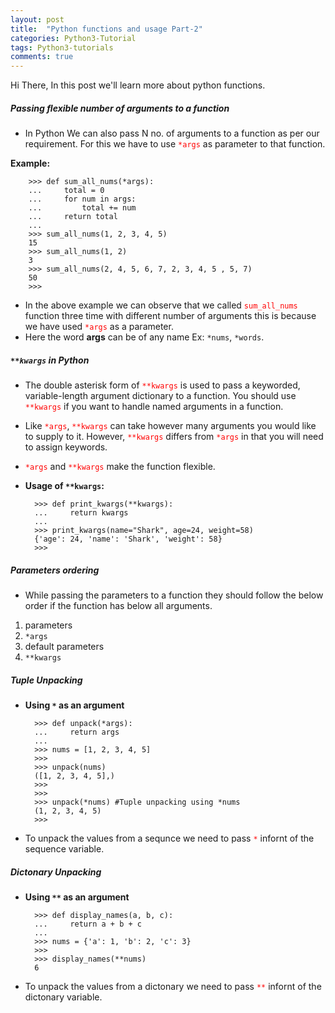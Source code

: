 ```yaml
---
layout: post
title:  "Python functions and usage Part-2"
categories: Python3-Tutorial
tags: Python3-tutorials
comments: true
---
```


Hi There, In this post we'll learn more about python functions.

##### Passing flexible number of arguments to a function

* In Python We can also pass N no. of arguments to a function as per our requirement. For this we have to use <span style="color:red">`*args`</span> as parameter to that function.

**Example:**

		>>> def sum_all_nums(*args):
		...     total = 0
		...     for num in args:
		...         total += num
		...     return total
		...
		>>> sum_all_nums(1, 2, 3, 4, 5)
		15
		>>> sum_all_nums(1, 2)
		3
		>>> sum_all_nums(2, 4, 5, 6, 7, 2, 3, 4, 5 , 5, 7)
		50
		>>>

* In the above example we can observe that we called <span style="color:red">`sum_all_nums`</span> function three time with different number of arguments this is because we have used <span style="color:red">`*args`</span> as a parameter.
* Here the word **args** can be of any name Ex: `*nums`, `*words`.


##### `**kwargs` in Python 

* The double asterisk form of <span style="color:red">`**kwargs`</span> is used to pass a keyworded, variable-length argument dictionary to a function. You should use <span style="color:red">`**kwargs`</span> if you want to handle named arguments in a function.

* Like <span style="color:red">`*args`</span>, <span style="color:red">`**kwargs`</span> can take however many arguments you would like to supply to it. However, <span style="color:red">`**kwargs`</span> differs from <span style="color:red">`*args`</span> in that you will need to assign keywords.

* <span style="color:red">`*args`</span> and <span style="color:red">`**kwargs`</span> make the function flexible.

* **Usage of `**kwargs`:**

		>>> def print_kwargs(**kwargs):
		...     return kwargs
		...
		>>> print_kwargs(name="Shark", age=24, weight=58)
		{'age': 24, 'name': 'Shark', 'weight': 58}
		>>>


##### Parameters ordering


* While passing the parameters to a function they should follow the below order if the function has below all arguments.

1. parameters
2. `*args`
3. default parameters
4. `**kwargs`


##### Tuple Unpacking

* **Using `*` as an argument**

		>>> def unpack(*args):
		...     return args
		...
		>>> nums = [1, 2, 3, 4, 5]
		>>>
		>>> unpack(nums)
		([1, 2, 3, 4, 5],)
		>>>
		>>>
		>>> unpack(*nums) #Tuple unpacking using *nums
		(1, 2, 3, 4, 5)
		>>>

* To unpack the values from a sequnce we need to pass <span style="color:red">`*`</span> infornt of the sequence variable.


##### Dictonary Unpacking

* **Using `**` as an argument**


		>>> def display_names(a, b, c):
		...     return a + b + c
		...
		>>> nums = {'a': 1, 'b': 2, 'c': 3}
		>>>
		>>> display_names(**nums)
		6


* To unpack the values from a dictonary we need to pass <span style="color:red">`**`</span> infornt of the dictonary variable.
